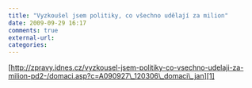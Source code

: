 ```yaml
---
title: "Vyzkoušel jsem politiky, co všechno udělají za milion"
date: 2009-09-29 16:17
comments: true
external-url:
categories:
---
```

[http://zpravy.idnes.cz/vyzkousel-jsem-politiky-co-vsechno-udelaji-za-milion-pd2-/domaci.asp?c=A090927\_120306\_domaci\_jan][1]

  [1]: http://zpravy.idnes.cz/vyzkousel-jsem-politiky-co-vsechno-udelaji-za-milion-pd2-/domaci.asp?c=A090927_120306_domaci_jan
